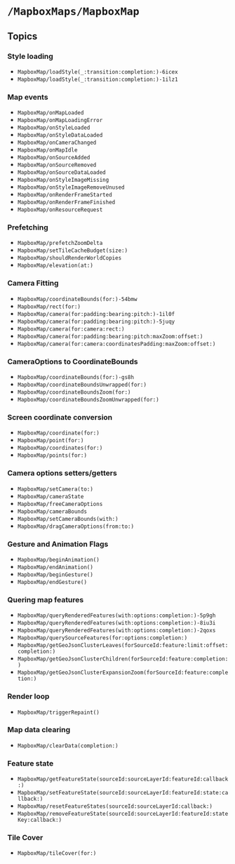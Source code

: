 # ``/MapboxMaps/MapboxMap``

## Topics

### Style loading

- ``MapboxMap/loadStyle(_:transition:completion:)-6icex``
- ``MapboxMap/loadStyle(_:transition:completion:)-1ilz1``

### Map events

- ``MapboxMap/onMapLoaded``
- ``MapboxMap/onMapLoadingError``
- ``MapboxMap/onStyleLoaded``
- ``MapboxMap/onStyleDataLoaded``
- ``MapboxMap/onCameraChanged``
- ``MapboxMap/onMapIdle``
- ``MapboxMap/onSourceAdded``
- ``MapboxMap/onSourceRemoved``
- ``MapboxMap/onSourceDataLoaded``
- ``MapboxMap/onStyleImageMissing``
- ``MapboxMap/onStyleImageRemoveUnused``
- ``MapboxMap/onRenderFrameStarted``
- ``MapboxMap/onRenderFrameFinished``
- ``MapboxMap/onResourceRequest``

### Prefetching

- ``MapboxMap/prefetchZoomDelta``
- ``MapboxMap/setTileCacheBudget(size:)``
- ``MapboxMap/shouldRenderWorldCopies``
- ``MapboxMap/elevation(at:)``

### Camera Fitting

- ``MapboxMap/coordinateBounds(for:)-54bmw``
- ``MapboxMap/rect(for:)``
- ``MapboxMap/camera(for:padding:bearing:pitch:)-1il0f``
- ``MapboxMap/camera(for:padding:bearing:pitch:)-5juqy``
- ``MapboxMap/camera(for:camera:rect:)``
- ``MapboxMap/camera(for:padding:bearing:pitch:maxZoom:offset:)``
- ``MapboxMap/camera(for:camera:coordinatesPadding:maxZoom:offset:)``

### CameraOptions to CoordinateBounds

- ``MapboxMap/coordinateBounds(for:)-gs8h``
- ``MapboxMap/coordinateBoundsUnwrapped(for:)``
- ``MapboxMap/coordinateBoundsZoom(for:)``
- ``MapboxMap/coordinateBoundsZoomUnwrapped(for:)``

### Screen coordinate conversion

- ``MapboxMap/coordinate(for:)``
- ``MapboxMap/point(for:)``
- ``MapboxMap/coordinates(for:)``
- ``MapboxMap/points(for:)``

### Camera options setters/getters

- ``MapboxMap/setCamera(to:)``
- ``MapboxMap/cameraState``
- ``MapboxMap/freeCameraOptions``
- ``MapboxMap/cameraBounds``
- ``MapboxMap/setCameraBounds(with:)``
- ``MapboxMap/dragCameraOptions(from:to:)``

### Gesture and Animation Flags

- ``MapboxMap/beginAnimation()``
- ``MapboxMap/endAnimation()``
- ``MapboxMap/beginGesture()``
- ``MapboxMap/endGesture()``

### Quering map features

- ``MapboxMap/queryRenderedFeatures(with:options:completion:)-5p9gh``
- ``MapboxMap/queryRenderedFeatures(with:options:completion:)-8iu3i``
- ``MapboxMap/queryRenderedFeatures(with:options:completion:)-2qoxs``
- ``MapboxMap/querySourceFeatures(for:options:completion:)``
- ``MapboxMap/getGeoJsonClusterLeaves(forSourceId:feature:limit:offset:completion:)``
- ``MapboxMap/getGeoJsonClusterChildren(forSourceId:feature:completion:)``
- ``MapboxMap/getGeoJsonClusterExpansionZoom(forSourceId:feature:completion:)``

### Render loop

- ``MapboxMap/triggerRepaint()``

### Map data clearing

- ``MapboxMap/clearData(completion:)``

### Feature state

- ``MapboxMap/getFeatureState(sourceId:sourceLayerId:featureId:callback:)``
- ``MapboxMap/setFeatureState(sourceId:sourceLayerId:featureId:state:callback:)``
- ``MapboxMap/resetFeatureStates(sourceId:sourceLayerId:callback:)``
- ``MapboxMap/removeFeatureState(sourceId:sourceLayerId:featureId:stateKey:callback:)``

### Tile Cover

- ``MapboxMap/tileCover(for:)``
